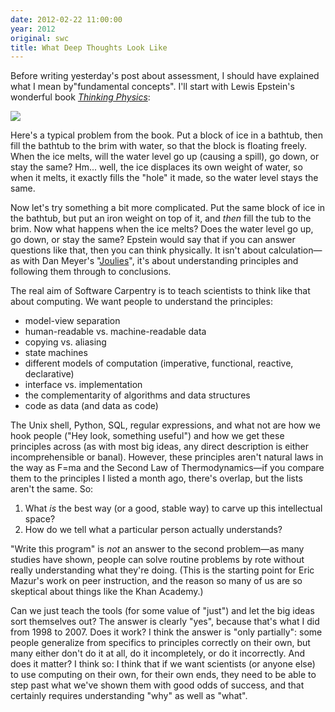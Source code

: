 ```yaml
---
date: 2012-02-22 11:00:00
year: 2012
original: swc
title: What Deep Thoughts Look Like
---
```

<p>Before writing yesterday's post about assessment, I should have explained what I mean by"fundamental concepts".  I'll start with Lewis Epstein's wonderful book <a href="http://www.amazon.com/Thinking-Physics-Lewis-C-Epstein/dp/0935218017"><em>Thinking Physics</em></a>:</p>
<p><img src="{{'/files/2012/02/thinking-physics.jpg' | relative_url}}" /></p>
<p>Here's a typical problem from the book. Put a block of ice in a bathtub, then fill the bathtub to the brim with water, so that the block is floating freely. When the ice melts, will the water level go up (causing a spill), go down, or stay the same? Hm... well, the ice displaces its own weight of water, so when it melts, it exactly fills the "hole" it made, so the water level stays the same.</p>
<p>Now let's try something a bit more complicated. Put the same block of ice in the bathtub, but put an iron weight on top of it, and <em>then</em> fill the tub to the brim. Now what happens when the ice melts? Does the water level go up, go down, or stay the same? Epstein would say that if you can answer questions like that, then you can think physically. It isn't about calculation&mdash;as with Dan Meyer's "<a href="http://blog.mrmeyer.com/?p=12962">Joulies</a>", it's about understanding principles and following them through to conclusions.</p>
<p>The real aim of Software Carpentry is to teach scientists to think like that about computing. We want people to understand the principles:</p>
<ul>
<li>model-view separation</li>
<li>human-readable vs. machine-readable data</li>
<li>copying vs. aliasing</li>
<li>state machines</li>
<li>different models of computation (imperative, functional, reactive, declarative)</li>
<li>interface vs. implementation</li>
<li>the complementarity of algorithms and data structures</li>
<li>code as data (and data as code)</li>
</ul>
<p>The Unix shell, Python, SQL, regular expressions, and what not are how we hook people ("Hey look, something useful") and how we get these principles across (as with most big ideas, any direct description is either incomprehensible or banal). However, these principles aren't natural laws in the way as F=ma and the Second Law of Thermodynamics&mdash;if you compare them to the principles I listed a month ago, there's overlap, but the lists aren't the same. So:</p>
<ol>
<li>What <em>is</em> the best way (or a good, stable way) to carve up this intellectual space?</li>
<li>How do we tell what a particular person actually understands?</li>
</ol>
<p>"Write this program" is <em>not</em> an answer to the second problem&mdash;as many studies have shown, people can solve routine problems by rote without really understanding what they're doing. (This is the starting point for Eric Mazur's work on peer instruction, and the reason so many of us are so skeptical about things like the Khan Academy.)</p>
<p>Can we just teach the tools (for some value of "just") and let the big ideas sort themselves out? The answer is clearly "yes", because that's what I did from 1998 to 2007. Does it work? I think the answer is "only partially":  some people generalize from specifics to principles correctly on their own, but many either don't do it at all, do it incompletely, or do it incorrectly. And does it matter? I think so: I think that if we want scientists (or anyone else) to use computing on their own, for their own ends, they need to be able to step past what we've shown them with good odds of success, and that certainly requires understanding "why" as well as "what".</p>

